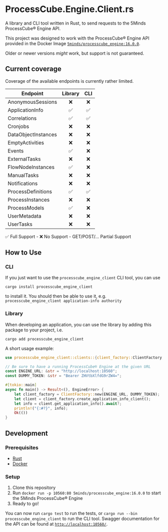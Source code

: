 # ProcessCube.Engine.Client.rs

A library and CLI tool written in Rust, to send requests to the 5Minds ProcessCube® Engine API.

This project was designed to work with the ProcessCube® Engine API provided in the Docker Image
[`5minds/processcube_engine:16.0.0`](https://hub.docker.com/r/5minds/processcube_engine/tags).

Older or newer versions _might_ work, but support is not guaranteed.

## Current coverage

Coverage of the available endpoints is currently rather limited.

| Endpoint            | Library | CLI |
| ------------------- | :-----: | :-: |
| AnonymousSessions   |   ❌    | ❌  |
| ApplicationInfo     |   ✅    | ✅  |
| Correlations        |   ✅    | ✅  |
| Cronjobs            |   ❌    | ❌  |
| DataObjectInstances |   ❌    | ❌  |
| EmptyActivities     |   ❌    | ❌  |
| Events              |   ✅    | ❌  |
| ExternalTasks       |   ❌    | ❌  |
| FlowNodeInstances   |   ✅    | ❌  |
| ManualTasks         |   ❌    | ❌  |
| Notifications       |   ❌    | ❌  |
| ProcessDefinitions  |   ✅    | ✅  |
| ProcessInstances    |   ❌    | ❌  |
| ProcessModels       |   ✅    | ❌  |
| UserMetadata        |   ❌    | ❌  |
| UserTasks           |   ❌    | ❌  |

✅ Full Support -
❌ No Support -
GET/POST/... Partial Support

## How to Use

### CLI

If you just want to use the `processcube_engine_client` CLI tool, you can use

```shell
cargo install processcube_engine_client
```

to install it. You should then be able to use it, e.g. `processcube_engine_client application-info authority`

### Library

When developing an application, you can use the library by adding this package to your project, i.e.

```shell
cargo add processcube_engine_client
```

A short usage example:

```rust
use processcube_engine_client::clients::{client_factory::ClientFactory, error::EngineError};

// Be sure to have a running ProcessCube® Engine at the given URL
const ENGINE_URL: &str = "http://localhost:10560";
const DUMMY_TOKEN: &str = "Bearer ZHVtbXlfdG9rZW4=";

#[tokio::main]
async fn main() -> Result<(), EngineError> {
    let client_factory = ClientFactory::new(ENGINE_URL, DUMMY_TOKEN);
    let client = client_factory.create_application_info_client();
    let info = client.get_application_info().await?;
    println!("{:#?}", info);
    Ok(())
}
```

## Development

### Prerequisites

- [Rust](https://www.rust-lang.org/tools/install)
- [Docker](https://docs.docker.com/get-docker/)

### Setup

1. Clone this repository
2. Run `docker run -p 10560:80 5minds/processcube_engine:16.0.0` to start the 5Minds ProcessCube® Engine
3. Ready to go!

You can now run `cargo test` to run the tests, or `cargo run --bin processcube_engine_client` to run the CLI tool.
Swagger documentation for the API can be found at [`http://localhost:10560/`](http://localhost:10560/).
